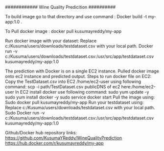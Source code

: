 ############ Wine Quality Predicition ##########


To build image go to that directory and use command :
Docker build -t my-app:1.0 .

To Pull docker image :
docker pull kusumayreddy/my-app

Run docker image with your dataset:
Replace c:/Kusuma/users/downloads/testdataset.csv with your local path.
Docker run -v c:/Kusuma/users/downloads/testdataset.csv:/usr/src/app/testdataset.csv kusumayreddy/my-app:1.0

The prediction with Docker is on a single EC2 instance.
Pulled docker image onto ec2 instance and predicted output.
Steps to run docker file on EC2:
Copy the TestDataset.csv into EC2 /home/ec2-user using following command:
 scp -i path/TestDataset.csv publicDNS of ec2 here:/home/ec2-user
In EC2 install docker use following command: sudo yum update -y sudo yum install docker -y sudo service docker start
Pull the image using:
Sudo docker pull kusumayreddy/my-app
Run your testdataset using:
Replace c:/Kusuma/users/downloads/testdataset.csv with your local path.
Sudo Docker run -v c:/Kusuma/users/downloads/testdataset.csv:/usr/src/app/testdataset.csv kusumayreddy/my-app:1.0

Github/Docker hub repository links:
https://github.com/KusumaYReddy/WineQualityPrediction
https://hub.docker.com/r/kusumayreddy/my-app

